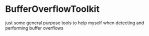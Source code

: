 # BufferOverflowToolkit
just some general purpose tools to help myself when detecting and performing buffer overflows
